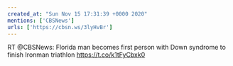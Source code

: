 ```yaml
---
created_at: "Sun Nov 15 17:31:39 +0000 2020"
mentions: ['CBSNews']
urls: ['https://cbsn.ws/3lyHvBr']
---
```


RT @CBSNews: Florida man becomes first person with Down syndrome to finish Ironman triathlon https://t.co/k1tFyCbxk0